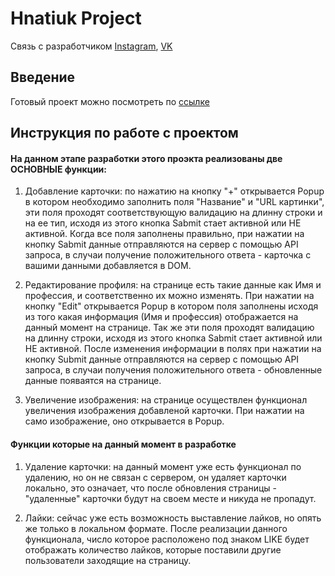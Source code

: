 # Hnatiuk Project
Связь с разработчиком
  [Instagram][2], [VK][3]


## Введение
Готовый проект можно посмотреть по [ссылке][4]

## Инструкция по работе с проектом
#### На данном этапе разработки этого проэкта реализованы две ОСНОВНЫЕ функции:
1. Добавление карточки: по нажатию на кнопку "+" открывается Popup в котором необходимо заполнить поля "Название" и "URL картинки", эти поля проходят соответствующую валидацию на длинну строки и на ее тип, исходя из этого кнопка Sabmit стает активной или НЕ активной. Когда все поля заполнены правильно, при нажатии на кнопку Sabmit данные отправляются на сервер с помощью API запроса, в случаи получение положительного ответа - карточка с вашими данными добавляется в DOM.


2. Редактирование профиля: на странице есть такие данные как Имя и профессия, и соответственно их можно изменять. При нажатии на кнопку "Edit" открывается Popup в котором поля заполнены исходя из того какая информация (Имя и профессия) отображается на данный момент на странице. Так же эти поля проходят валидацию на длинну строки, исходя из этого кнопка Sabmit стает активной или НЕ активной. После изменения информации в полях при нажатии на кнопку Submit данные отправляются на сервер с помощью API запроса, в случаи получения положительного ответа - обновленные данные появаятся на странице.


4. Увеличение изображения: на странице осуществлен функционал увеличения изображения добавленой карточки. При нажатии на само изображение, оно открывается в Popup.


#### Функции которые на данный момент в разработке
1. Удаление карточки: на данный момент уже есть функционал по удалению, но он не связан с сервером, он удаляет карточки локально, это означает, что после обновления страницы - "удаленные" карточки будут на своем месте и никуда не пропадут.

2. Лайки: сейчас уже есть возможность выставление лайков, но опять же только в локальном формате. После реализации данного функционала, число которое расположено под знаком LIKE будет отображать количество лайков, которые поставили другие пользователи заходящие на страницу.


[2]: https://www.instagram.com/bogdoc977
[3]: https://vk.com/bogdoc977
[4]: https://bogdoc077.github.io/ya_mesto-1/